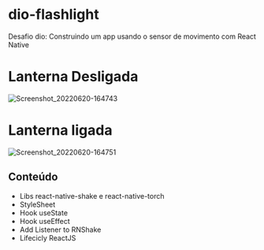 # dio-flashlight
 
 Desafio dio: Construindo um app usando o sensor de movimento com React Native
 
 <h1>Lanterna Desligada</h1>
 
![Screenshot_20220620-164743](https://user-images.githubusercontent.com/79516858/174693761-f09cad80-e274-4111-bc2f-e45fe623734f.png)

<h1>Lanterna ligada</h1>

![Screenshot_20220620-164751](https://user-images.githubusercontent.com/79516858/174693763-18438964-5359-40f3-962e-9559985ecd5b.png)

## Conteúdo 

- Libs react-native-shake e react-native-torch
- StyleSheet
- Hook useState
- Hook useEffect
- Add Listener to RNShake
- Lifecicly ReactJS
